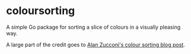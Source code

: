 # coloursorting
A simple Go package for sorting a slice of colours in a visually pleasing way.

A large part of the credit goes to [Alan Zucconi's colour sorting blog post](https://www.alanzucconi.com/2015/09/30/colour-sorting/).
